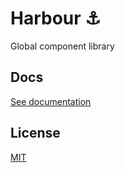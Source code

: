# Harbour ⚓
Global component library

## Docs
[See documentation](docs/README.md)

## License
[MIT](LICENSE.md)